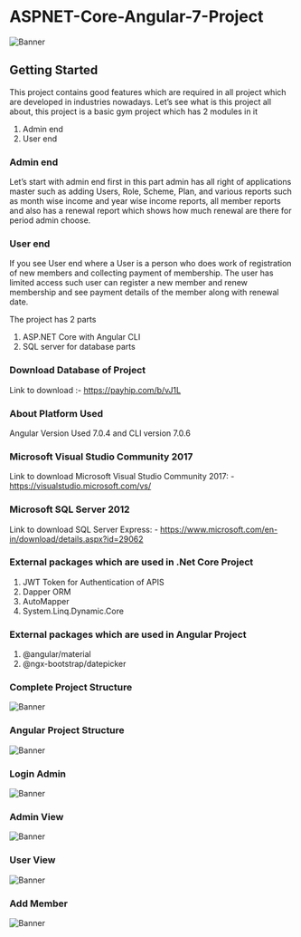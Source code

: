 # ASPNET-Core-Angular-7-Project

<img src="https://github.com/saineshwar/Angular-7-Project-with-ASP.NET-CORE-APIS-/blob/master/Images/banner.png?raw=true" alt="Banner" title="Banner" style="max-width:100%;">

## Getting Started

This project contains good features which are required in all project which are developed in industries nowadays.
Let’s see what is this project all about, this project is a basic gym project which has 2 modules in it

1.	Admin end
2.	User end

### Admin end
Let’s start with admin end first in this part admin has all right of applications master such as adding Users, Role, Scheme, Plan, and various reports such as month wise income and year wise income reports, all member reports and also has a renewal report which shows how much renewal are there for period admin choose.

### User end
If you see User end where a User is a person who does work of registration of new members and collecting payment of membership. The user has limited access such user can register a new member and renew membership and see payment details of the member along with renewal date.

The project has 2 parts 
1.	ASP.NET Core with Angular CLI
2.	SQL server for database parts


### Download Database of Project
Link to download :- https://payhip.com/b/vJ1L

### About Platform Used 
Angular Version Used 7.0.4 and CLI version 7.0.6

### Microsoft Visual Studio Community 2017<br>
Link to download Microsoft Visual Studio Community 2017: - https://visualstudio.microsoft.com/vs/ 

### Microsoft SQL Server 2012<br>
Link to download SQL Server Express: - https://www.microsoft.com/en-in/download/details.aspx?id=29062 

### External packages which are used in .Net Core Project
1. JWT Token for Authentication of APIS
2. Dapper ORM
3. AutoMapper
4. System.Linq.Dynamic.Core

### External packages which are used in Angular Project
1. @angular/material
2. @ngx-bootstrap/datepicker

### Complete Project Structure

<img src="https://github.com/saineshwar/ASPNET-Core-Angular-7-Project/blob/master/Images/1.png?raw=true" alt="Banner" title="Banner" style="max-width:100%;">

### Angular Project Structure
<img src="https://github.com/saineshwar/ASPNET-Core-Angular-7-Project/blob/master/Images/6.png?raw=true" alt="Banner" title="Banner" style="max-width:100%;">

### Login Admin
<img src="https://github.com/saineshwar/ASPNET-Core-Angular-7-Project/blob/master/Images/2.jpg?raw=true" alt="Banner" title="Banner" style="max-width:100%;">

### Admin View
<img src="https://github.com/saineshwar/ASPNET-Core-Angular-7-Project/blob/master/Images/3.jpg?raw=true" alt="Banner" title="Banner" style="max-width:100%;">

### User View
<img src="https://github.com/saineshwar/ASPNET-Core-Angular-7-Project/blob/master/Images/4.jpg?raw=true" alt="Banner" title="Banner" style="max-width:100%;">

### Add Member
<img src="https://github.com/saineshwar/ASPNET-Core-Angular-7-Project/blob/master/Images/5.jpg?raw=true" alt="Banner" title="Banner" style="max-width:100%;">


